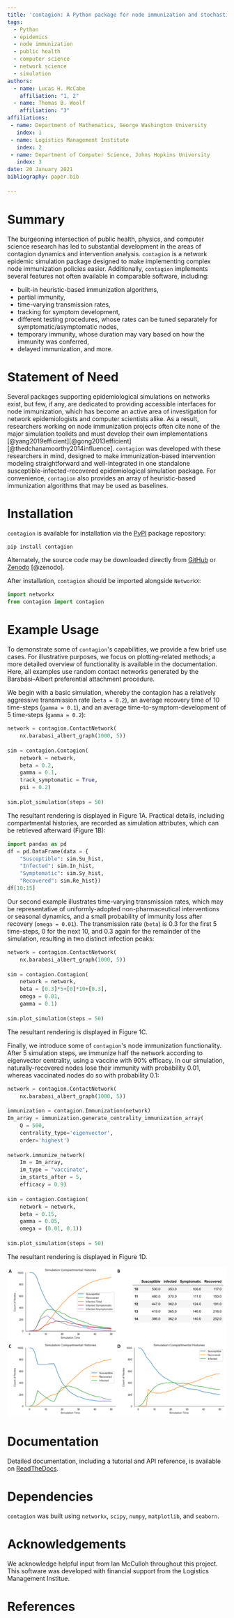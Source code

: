 ```yaml
---
title: 'contagion: A Python package for node immunization and stochastic epidemic simulation on networks'
tags:
  - Python
  - epidemics
  - node immunization
  - public health
  - computer science
  - network science
  - simulation
authors:
  - name: Lucas H. McCabe
    affiliation: "1, 2"
  - name: Thomas B. Woolf
    affiliation: "3"
affiliations:
 - name: Department of Mathematics, George Washington University
   index: 1
 - name: Logistics Management Institute
   index: 2
 - name: Department of Computer Science, Johns Hopkins University
   index: 3
date: 20 January 2021
bibliography: paper.bib

---
```


# Summary

The burgeoning intersection of public health, physics, and computer science
research has led to substantial development in the areas of contagion dynamics
and intervention analysis. `contagion` is a network epidemic simulation package
designed to make implementing complex node immunization policies easier.
Additionally, `contagion` implements several features not often available in
comparable software, including:

 - built-in heuristic-based immunization algorithms,
 - partial immunity,
 - time-varying transmission rates,
 - tracking for symptom development,
 - different testing procedures, whose rates can be tuned separately for
 symptomatic/asymptomatic nodes,
 - temporary immunity, whose duration may vary based on how the immunity was
 conferred,
 - delayed immunization, and more.


# Statement of Need

Several packages supporting epidemiological simulations on networks exist, but
few, if any, are dedicated to providing accessible interfaces for node
immunization, which has become an active area of investigation for network
epidemiologists and computer scientists alike. As a result, researchers working
on node immunization projects often cite none of the major simulation toolkits
and must develop their own implementations
[@yang2019efficient][@gong2013efficient][@thedchanamoorthy2014influence].
`contagion` was developed with these researchers in mind, designed to make
immunization-based intervention modeling straightforward and well-integrated in
one standalone susceptible-infected-recovered epidemiological simulation
package. For convenience, `contagion` also provides an array of heuristic-based
immunization algorithms that may be used as baselines.



# Installation

`contagion` is available for installation via the
[PyPI](https://pypi.org/project/contagion/) package repository:

```bash
pip install contagion
```

Alternately, the source code may be downloaded directly from
[GitHub](https://github.com/lucasmccabe/contagion) or [Zenodo]()
[@zenodo].

After installation, `contagion` should be imported alongside `NetworkX`:

```python
import networkx
from contagion import contagion
```


# Example Usage

To demonstrate some of `contagion`'s capabilities, we provide a few brief use
cases. For illustrative purposes, we focus on plotting-related
methods; a more detailed overview of functionality is available in the
documentation. Here, all examples use random contact networks generated by the
Barabási–Albert preferential attachment procedure.

We begin with a basic simulation, whereby the contagion has a relatively
aggressive transmission rate (`beta = 0.2`), an average recovery time of 10
time-steps (`gamma = 0.1`), and an average time-to-symptom-development of 5
time-steps (`gamma = 0.2`):

```python
network = contagion.ContactNetwork(
    nx.barabasi_albert_graph(1000, 5))

sim = contagion.Contagion(
    network = network,
    beta = 0.2,
    gamma = 0.1,
    track_symptomatic = True,
    psi = 0.2)

sim.plot_simulation(steps = 50)
```

The resultant rendering is displayed in Figure 1A. Practical details, including
compartmental histories, are recorded as simulation attributes, which can be
retrieved afterward (Figure 1B):

```python
import pandas as pd
df = pd.DataFrame(data = {
    "Susceptible": sim.Su_hist,
    "Infected": sim.In_hist,
    "Symptomatic": sim.Sy_hist,
    "Recovered": sim.Re_hist})
df[10:15]
```

Our second example illustrates time-varying transmission rates, which may be
representative of uniformly-adopted non-pharmaceutical interventions or
seasonal dynamics, and a small probability of immunity loss after recovery
(`omega = 0.01`). The transmission rate (`beta`) is 0.3 for the first 5
time-steps, 0 for the next 10, and 0.3 again for the remainder of the simulation,
resulting in two distinct infection peaks:

```python
network = contagion.ContactNetwork(
    nx.barabasi_albert_graph(1000, 5))

sim = contagion.Contagion(
    network = network,
    beta = [0.3]*5+[0]*10+[0.3],
    omega = 0.01,
    gamma = 0.1)

sim.plot_simulation(steps = 50)
```

The resultant rendering is displayed in Figure 1C.

Finally, we introduce some of `contagion`'s node immunization functionality.
After 5 simulation steps, we immunize half the network according to eigenvector
centrality, using a vaccine with 90% efficacy. In our simulation,
naturally-recovered nodes lose their immunity with probability 0.01, whereas
vaccinated nodes do so with probability 0.1:

```python
network = contagion.ContactNetwork(
    nx.barabasi_albert_graph(1000, 5))

immunization = contagion.Immunization(network)
Im_array = immunization.generate_centrality_immunization_array(
    Q = 500,
    centrality_type='eigenvector',
    order='highest')

network.immunize_network(
    Im = Im_array,
    im_type = "vaccinate",
    im_starts_after = 5,
    efficacy = 0.9)

sim = contagion.Contagion(
    network = network,
    beta = 0.15,
    gamma = 0.05,
    omega = (0.01, 0.1))

sim.plot_simulation(steps = 50)
```

The resultant rendering is displayed in Figure 1D.

![Illustration of sample functionality: (A) symptom development tracking, (B) post hoc retrieval of compartmental histories for simulation steps 10-14, (C) time-varying transmission rates, and (D) complex immunization protocols. \label{fig:fig1}](fig1.png)


# Documentation

Detailed documentation, including a tutorial and API reference, is available on
[ReadTheDocs](https://contagion.readthedocs.io/en/latest/).


# Dependencies

`contagion` was built using `networkx`, `scipy`, `numpy`, `matplotlib`, and
`seaborn`.


# Acknowledgements

We acknowledge helpful input from Ian McCulloh throughout this project. This
software was developed with financial support from the Logistics Management
Institue.


# References
